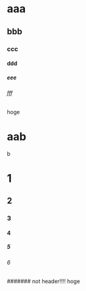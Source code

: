 # aaa
## bbb
### ccc
#### ddd
##### eee
###### fff
hoge

# aab
b

# 1
## 2
### 3
#### 4
##### 5
###### 6
####### not header!!!!
hoge
